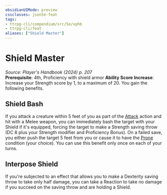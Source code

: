 ```yaml
---
obsidianUIMode: preview
cssclasses: json5e-feat
tags:
- ttrpg-cli/compendium/src/5e/xphb
- ttrpg-cli/feat
aliases: ["Shield Master"]
---
```

# Shield Master
*Source: Player's Handbook (2024) p. 207*  
**Prerequisite**: 4th, Proficiency with shield armor
**Ability Score Increase**: Increase your Strength score by 1, to a maximum of 20.
You gain the following benefits.

## Shield Bash

If you attack a creature within 5 feet of you as part of the [Attack](Misc%20Files/CLI/rules/actions.md#Attack) action and hit with a Melee weapon, you can immediately bash the target with your Shield if it's equipped, forcing the target to make a Strength saving throw (DC 8 plus your Strength modifier and Proficiency Bonus). On a failed save, you either push the target 5 feet from you or cause it to have the [Prone](Misc%20Files/CLI/rules/conditions.md#Prone) condition (your choice). You can use this benefit only once on each of your turns.

## Interpose Shield

If you're subjected to an effect that allows you to make a Dexterity saving throw to take only half damage, you can take a Reaction to take no damage if you succeed on the saving throw and are holding a Shield.